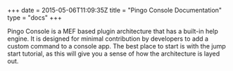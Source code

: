 +++
date = 2015-05-06T11:09:35Z
title = "Pingo Console Documentation"
type = "docs"
+++

Pingo Console is a MEF based plugin architecture that has a built-in help engine.  It is designed for minimal contribution by developers to add a custom command to a console app.  The best place to start is with the jump start tutorial, as this will give you a sense of how the architecture is layed out.


